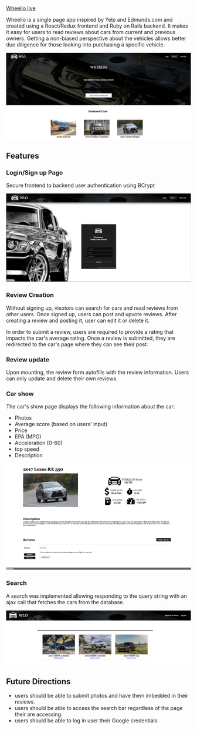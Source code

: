 # 
[Wheelio live](https://wheelio.herokuapp.com/#/)

Wheelio is a single page app inspired by Yelp and Edmunds.com and created using a React/Redux frontend and Ruby on Rails backend. 
It makes it easy for users to read reviews about cars from current and previous owners. Getting a non-biased perspective about the vehicles allows better due diligence for those looking into purchasing a specific vehicle. 

![](https://github.com/aazaiez/Wheelio/blob/master/Docs/Homepage.png?raw=true)

## Features

### Login/Sign up Page

Secure frontend to backend user authentication using BCrypt

![](https://github.com/aazaiez/Wheelio/blob/master/Docs/Sign_up.png?raw=true)


### Review Creation

Without signing up, visotors can search for cars and read reviews from other users. Once signed up, users can post and upvote reviews.
After creating a review and posting it, user can edit it or delete it.

In order to submit a review, users are required to provide a rating that impacts the car's average rating. Once a review is submitted, they are redirected to the car's page where they can see their post.  




### Review update

Upon mounting, the review form autofills with the review information. Users can only update and delete their own reviews. 

### Car show

The car's show page displays the following information about the car: 
* Photos
* Average score (based on users' input)
* Price 
* EPA (MPG)
* Acceleration (0-60)
* top speed
* Description


![](https://github.com/aazaiez/Wheelio/blob/master/Docs/car_show.png?raw=true)


### Search

A search was implemented allowing responding to the query string with an ajax call that fetches the cars from the database.

![](https://github.com/aazaiez/Wheelio/blob/master/Docs/search_page.png?raw=true)

## Future Directions

* users should be able to submit photos and have them imbedded in their reviews.
* users should be able to access the search bar regardless of the page their are accessing.
* users should be able to log in user their Google credentials


